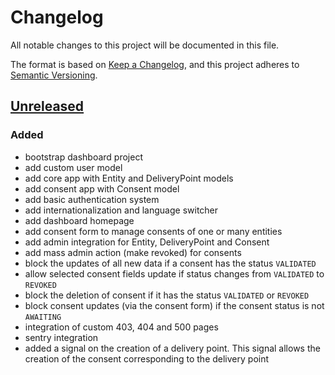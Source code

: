 # Changelog

All notable changes to this project will be documented in this file.

The format is based on [Keep a Changelog](https://keepachangelog.com/en/1.1.0/),
and this project adheres to
[Semantic Versioning](https://semver.org/spec/v2.0.0.html).

## [Unreleased]

### Added

- bootstrap dashboard project
- add custom user model
- add core app with Entity and DeliveryPoint models
- add consent app with Consent model
- add basic authentication system
- add internationalization and language switcher
- add dashboard homepage
- add consent form to manage consents of one or many entities 
- add admin integration for Entity, DeliveryPoint and Consent
- add mass admin action (make revoked) for consents
- block the updates of all new data if a consent has the status `VALIDATED`
- allow selected consent fields update if status changes from `VALIDATED` to  `REVOKED`
- block the deletion of consent if it has the status `VALIDATED` or `REVOKED` 
- block consent updates (via the consent form) if the consent status is not `AWAITING`
- integration of custom 403, 404 and 500 pages 
- sentry integration
- added a signal on the creation of a delivery point. This signal allows the creation 
of the consent corresponding to the delivery point


[unreleased]: https://github.com/MTES-MCT/qualicharge/compare/main...bootstrap-dashboard-project

